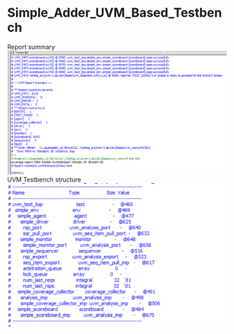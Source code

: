 # Simple_Adder_UVM_Based_Testbench
 Report summary
<img src="Screenshot 2024-06-29 000847.png" width="700">
 UVM Testbench structure
<img src="Screenshot 2024-06-29 001400.png" width="700">
